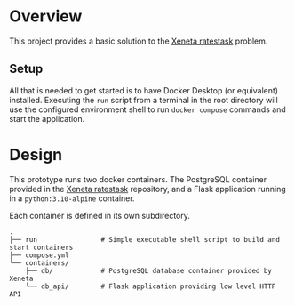 # Overview

This project provides a basic solution to the [Xeneta ratestask](https://github.com/xeneta/ratestask) problem.

## Setup

All that is needed to get started is to have Docker Desktop (or equivalent) installed. Executing the `run` script from a terminal in the root directory will use the configured environment shell to run `docker compose` commands and start the application.

# Design

This prototype runs two docker containers. The PostgreSQL container provided in the [Xeneta ratestask](https://github.com/xeneta/ratestask) repository, and a Flask application running in a `python:3.10-alpine` container.

Each container is defined in its own subdirectory.
```
.
├── run                # Simple executable shell script to build and start containers
├── compose.yml
└── containers/
    ├── db/            # PostgreSQL database container provided by Xeneta
    └── db_api/        # Flask application providing low level HTTP API
```
